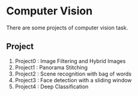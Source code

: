 # Computer Vision
There are some projects of computer vision task.

## Project
1. Project0 : Image Filtering and Hybrid Images
2. Project1 : Panorama Stitching
3. Project2 : Scene recognition with bag of words
4. Project3 : Face detection with a sliding window
5. Project4 : Deep Classification


